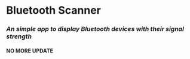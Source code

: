 # Bluetooth Scanner
### _An simple app to display Bluetooth devices with their signal strength_
#### __NO MORE UPDATE__
